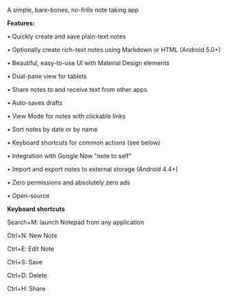 A simple, bare-bones, no-frills note taking app

<b>Features:</b>

&bull; Quickly create and save plain-text notes

&bull; Optionally create rich-text notes using Markdown or HTML (Android 5.0+)

&bull; Beautiful, easy-to-use UI with Material Design elements

&bull; Dual-pane view for tablets

&bull; Share notes to and receive text from other apps

&bull; Auto-saves drafts

&bull; View Mode for notes with clickable links

&bull; Sort notes by date or by name

&bull; Keyboard shortcuts for common actions (see below)

&bull; Integration with Google Now "note to self"

&bull; Import and export notes to external storage (Android 4.4+)

&bull; Zero permissions and absolutely zero ads

&bull; Open-source

<b>Keyboard shortcuts</b>

Search+M: launch Notepad from any application

Ctrl+N: New Note

Ctrl+E: Edit Note

Ctrl+S: Save

Ctrl+D: Delete

Ctrl+H: Share
